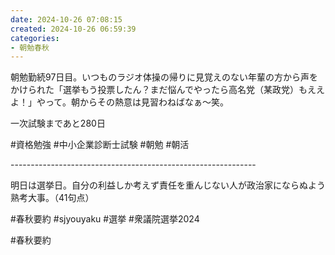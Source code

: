 ```yaml
---
date: 2024-10-26 07:08:15
created: 2024-10-26 06:59:39
categories:
- 朝勉春秋
---
```


朝勉勤続97日目。いつものラジオ体操の帰りに見覚えのない年輩の方から声をかけられた「選挙もう投票したん？まだ悩んでやったら高名党（某政党）もええよ！」やって。朝からその熱意は見習わねばなぁ〜笑。

  

一次試験まであと280日

#資格勉強 #中小企業診断士試験 #朝勉 #朝活

\-------------------------------------------------------------

明日は選挙日。自分の利益しか考えず責任を重んじない人が政治家にならぬよう熟考大事。（41句点）  

#春秋要約 #sjyouyaku #選挙 #衆議院選挙2024

#春秋要約